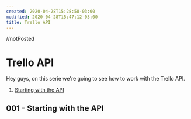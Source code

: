 ```yaml
---
created: 2020-04-28T15:28:58-03:00
modified: 2020-04-28T15:47:12-03:00
title: Trello API
---
```


//notPosted
# Trello API
 Hey guys, on this serie we're going to see how to work with the Trello API.

 1. [Starting with the API](#001---starting-with-the-api)
 
## 001 - Starting with the API